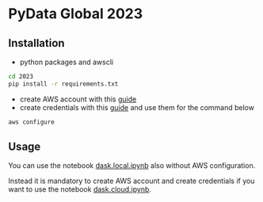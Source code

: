 # PyData Global 2023

## Installation

* python packages and awscli

```sh
cd 2023
pip install -r requirements.txt
```

* create AWS account with this [guide](https://docs.aws.amazon.com/accounts/latest/reference/welcome-first-time-user.html)
* create credentials with this [guide](https://docs.aws.amazon.com/IAM/latest/UserGuide/id_credentials_access-keys.html#Using_CreateAccessKey) and use them for the command below

```sh
aws configure
```

## Usage

You can use the notebook [dask.local.ipynb](dask.local.ipynb) also without AWS configuration.

Instead it is mandatory to create AWS account and create credentials if you want to use the notebook [dask.cloud.ipynb](dask.cloud.ipynb).
